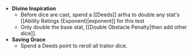- **Divine Inspiration**
	- Before dice are cast, spend a [[Deeds]] artha to double any stat's [[Ability Ratings (Exponent)|exponent]] for this test
	- Only double the base stat, [[Double Obstacle Penalty|then add other dice]].
- **Saving Grace**
	- Spend a Deeds point to reroll all traitor dice.
